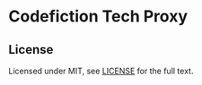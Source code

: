 # Codefiction Tech Proxy


## License
Licensed under MIT, see [LICENSE](LICENSE) for the full text.
